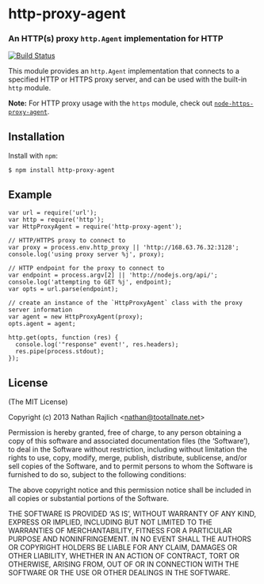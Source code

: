 http-proxy-agent
================

### An HTTP(s) proxy `http.Agent` implementation for HTTP

[![Build Status](https://github.com/TooTallNate/node-http-proxy-agent/workflows/Node%20CI/badge.svg)](https://github.com/TooTallNate/node-http-proxy-agent/actions?workflow=Node+CI)

This module provides an `http.Agent` implementation that connects to a specified HTTP or HTTPS proxy server, and can be used with the built-in `http` module.

**Note:** For HTTP proxy usage with the `https` module, check out [`node-https-proxy-agent`](https://github.com/TooTallNate/node-https-proxy-agent).

Installation
------------

Install with `npm`:

    $ npm install http-proxy-agent

Example
-------

    var url = require('url');
    var http = require('http');
    var HttpProxyAgent = require('http-proxy-agent');

    // HTTP/HTTPS proxy to connect to
    var proxy = process.env.http_proxy || 'http://168.63.76.32:3128';
    console.log('using proxy server %j', proxy);

    // HTTP endpoint for the proxy to connect to
    var endpoint = process.argv[2] || 'http://nodejs.org/api/';
    console.log('attempting to GET %j', endpoint);
    var opts = url.parse(endpoint);

    // create an instance of the `HttpProxyAgent` class with the proxy server information
    var agent = new HttpProxyAgent(proxy);
    opts.agent = agent;

    http.get(opts, function (res) {
      console.log('"response" event!', res.headers);
      res.pipe(process.stdout);
    });

License
-------

(The MIT License)

Copyright (c) 2013 Nathan Rajlich &lt;nathan@tootallnate.net&gt;

Permission is hereby granted, free of charge, to any person obtaining a copy of this software and associated documentation files (the ‘Software’), to deal in the Software without restriction, including without limitation the rights to use, copy, modify, merge, publish, distribute, sublicense, and/or sell copies of the Software, and to permit persons to whom the Software is furnished to do so, subject to the following conditions:

The above copyright notice and this permission notice shall be included in all copies or substantial portions of the Software.

THE SOFTWARE IS PROVIDED ‘AS IS’, WITHOUT WARRANTY OF ANY KIND, EXPRESS OR IMPLIED, INCLUDING BUT NOT LIMITED TO THE WARRANTIES OF MERCHANTABILITY, FITNESS FOR A PARTICULAR PURPOSE AND NONINFRINGEMENT. IN NO EVENT SHALL THE AUTHORS OR COPYRIGHT HOLDERS BE LIABLE FOR ANY CLAIM, DAMAGES OR OTHER LIABILITY, WHETHER IN AN ACTION OF CONTRACT, TORT OR OTHERWISE, ARISING FROM, OUT OF OR IN CONNECTION WITH THE SOFTWARE OR THE USE OR OTHER DEALINGS IN THE SOFTWARE.

